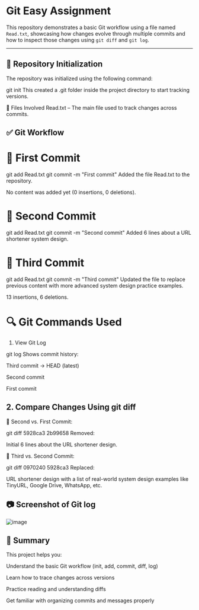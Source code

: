 # Git Easy Assignment

This repository demonstrates a basic Git workflow using a file named `Read.txt`, showcasing how changes evolve through multiple commits and how to inspect those changes using `git diff` and `git log`.

---

## 📁 Repository Initialization

The repository was initialized using the following command:

git init
This created a .git folder inside the project directory to start tracking versions.

📌 Files Involved
Read.txt – The main file used to track changes across commits.

## ✅ Git Workflow
# 🔹 First Commit

git add Read.txt
git commit -m "First commit"
Added the file Read.txt to the repository.

No content was added yet (0 insertions, 0 deletions).

# 🔹 Second Commit

git add Read.txt
git commit -m "Second commit"
Added 6 lines about a URL shortener system design.

# 🔹 Third Commit

git add Read.txt
git commit -m "Third commit"
Updated the file to replace previous content with more advanced system design practice examples.

13 insertions, 6 deletions.

# 🔍 Git Commands Used
1. View Git Log

git log
Shows commit history:

Third commit → HEAD (latest)

Second commit

First commit

## 2. Compare Changes Using git diff
🔸 Second vs. First Commit:

git diff 5928ca3 2b99658
Removed:

Initial 6 lines about the URL shortener design.

🔸 Third vs. Second Commit:

git diff 0970240 5928ca3
Replaced:

URL shortener design with a list of real-world system design examples like TinyURL, Google Drive, WhatsApp, etc.

## 📷 Screenshot of Git log 

![image](https://github.com/user-attachments/assets/d5453721-02c0-4bc5-880d-774091b33c5d)




## 🧠 Summary
This project helps you:

Understand the basic Git workflow (init, add, commit, diff, log)

Learn how to trace changes across versions

Practice reading and understanding diffs

Get familiar with organizing commits and messages properly

